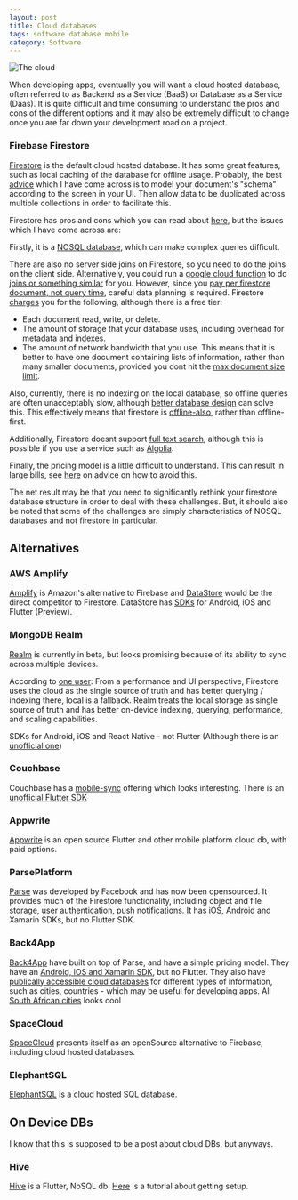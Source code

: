 ```yaml
---
layout: post
title: Cloud databases
tags: software database mobile
category: Software
---
```

![The cloud](https://external-content.duckduckgo.com/iu/?u=https%3A%2F%2Fi1.wp.com%2Fmemecreator.org%2Fstatic%2Fimages%2Fmemes%2F4232302.jpg%3Fresize%3D696%252C421%26ssl%3D1&f=1&nofb=1)

When developing apps, eventually you will want a cloud hosted database, often referred to as Backend as a Service (BaaS) or Database as a Service (Daas). It is quite difficult and time consuming to understand the pros and cons of the different options and it may also be extremely difficult to change once you are far down your development road on a project.

### Firebase Firestore

[Firestore](https://firebase.google.com/docs/firestore) is the default cloud hosted database. It has some great features, such as local caching of the database for offline usage. Probably, the best [advice](https://www.youtube.com/watch?v=35RlydUf6xo) which I have come across is to model your document's "schema" according to the screen in your UI. Then allow data to be duplicated across multiple collections in order to facilitate this.

Firestore has pros and cons which you can read about [here](https://medium.com/firebase-developers/the-top-10-things-to-know-about-firestore-when-choosing-a-database-for-your-app-a3b71b80d979), but the issues which I have come across are: 

Firstly, it is a [NOSQL database](https://docs.microsoft.com/en-us/dotnet/architecture/cloud-native/relational-vs-nosql-data), which can make complex queries difficult. 

There are also no server side joins on Firestore, so you need to do the joins on the client side. Alternatively, you could run a [google cloud function](https://firebase.google.com/docs/functions/) to do [joins or something similar](https://medium.com/firebase-developers/should-i-query-my-firebase-database-directly-or-use-cloud-functions-fbb3cd14118c) for you. However, since you [pay per firestore document, not query time](https://medium.com/swlh/why-i-switched-away-from-google-firestore-and-will-never-go-back-e34cafb733b), careful data planning is required.
Firestore [charges](https://firebase.google.com/docs/firestore/pricing#pricing_overview) you for the following, although there is a free tier:
* Each document read, write, or delete.
* The amount of storage that your database uses, including overhead for metadata and indexes.
* The amount of network bandwidth that you use.
This means that it is better to have one document containing lists of information, rather than many smaller documents, provided you dont hit the [max document size limit](https://firebase.google.com/docs/firestore/quotas#limits).


Also, currently, there is no indexing on the local database, so offline queries are often unacceptably slow, although [better database design](https://medium.com/firebase-developers/why-is-my-cloud-firestore-query-slow-e081fb8e55dd) can solve this. This effectively means that firestore is [offline-also](https://www.reddit.com/r/Firebase/comments/hzelma/lack_of_offlinefirst_firestore_is_driving_me_to/), rather than offline-first.

Additionally, Firestore doesnt support [full text search](https://firebase.google.com/docs/firestore/solutions/search), although this is possible if you use a service such as [Algolia](https://discourse.algolia.com/t/the-full-text-search-guide-for-the-new-firestore-database/3117).

Finally, the pricing model is a little difficult to understand. This can result in large bills, see [here](https://www.youtube.com/watch?v=Lb-Pnytoi-8) on advice on how to avoid this.

The net result may be that you need to significantly rethink your firestore database structure in order to deal with these challenges. But, it should also be noted that some of the challenges are simply characteristics of NOSQL databases and not firestore in particular.

## Alternatives

### AWS Amplify
[Amplify](https://aws.amazon.com/amplify/) is Amazon's alternative to Firebase and [DataStore](https://aws.amazon.com/amplify/features/#DataStore) would be the direct competitor to Firestore. DataStore has [SDKs](https://docs.amplify.aws/start) for Android, iOS and Flutter (Preview).

### MongoDB Realm
[Realm](https://www.mongodb.com/realm) is currently in beta, but looks promising because of its ability to sync across multiple devices.

According to [one user](https://www.reddit.com/r/Firebase/comments/hzelma/lack_of_offlinefirst_firestore_is_driving_me_to/): From a performance and UI perspective, Firestore uses the cloud as the single source of truth and has better querying / indexing there, local is a fallback. Realm treats the local storage as single source of truth and has better on-device indexing, querying, performance, and scaling capabilities.

SDKs for Android, iOS and React Native - not Flutter (Although there is an [unofficial one](https://pub.dev/packages/mongo_dart))

### Couchbase
Couchbase has a [mobile-sync](https://docs.couchbase.com/sync-gateway/2.7/index.html) offering which looks interesting. There is an [unofficial Flutter SDK](https://github.com/fluttercouch/fluttercouch)

### Appwrite
[Appwrite](https://appwrite.io/) is an open source Flutter and other mobile platform cloud db, with paid options.

### ParsePlatform
[Parse](https://parseplatform.org/) was developed by Facebook and has now been opensourced. It provides much of the Firestore functionality, including object and file storage, user authentication, push notifications. It has iOS, Android and Xamarin SDKs, but no Flutter SDK.

### Back4App
[Back4App](https://www.back4app.com/compare-all-plans) have built on top of Parse, and have a simple pricing model. They have an [Android, iOS and Xamarin SDK](https://www.back4app.com/docs/get-started/backend-as-a-service), but no Flutter. They also have [publically accessible cloud databases](https://www.back4app.com/database) for different types of information, such as cities, countries - which may be useful for developing apps. All [South African cities](https://www.back4app.com/database/back4app/list-of-cities-in-south-africa/dataset-api) looks cool

### SpaceCloud
[SpaceCloud](https://github.com/spaceuptech/space-cloud) presents itself as an openSource alternative to Firebase, including cloud hosted databases.

### ElephantSQL

[ElephantSQL](https://www.elephantsql.com/) is a cloud hosted SQL database.

## On Device DBs

I know that this is supposed to be a post about cloud DBs, but anyways.

### Hive 
[Hive](https://pub.dev/packages/hive) is a Flutter, NoSQL db. [Here](https://resocoder.com/2019/09/30/hive-flutter-tutorial-lightweight-fast-database/) is a tutorial about getting setup.